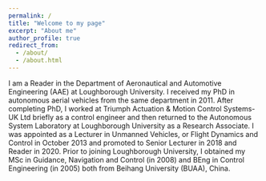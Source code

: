 ```yaml
---
permalink: /
title: "Welcome to my page"
excerpt: "About me"
author_profile: true
redirect_from: 
  - /about/
  - /about.html
---
```



I am a Reader in the Department of Aeronautical and Automotive Engineering (AAE) at Loughborough University. I received my PhD in autonomous aerial vehicles from the same department in 2011. After completing PhD,  I worked at Triumph Actuation & Motion Control Systems-UK Ltd briefly as a control engineer and then returned to the Autonomous System Laboratory at Loughborough University as a Research Associate. I was appointed as a Lecturer in Unmanned Vehicles, or Flight Dynamics and Control in October 2013 and promoted to Senior Lecturer in 2018 and Reader in 2020. Prior to joining Loughborough University, I obtained my MSc in Guidance, Navigation and Control (in 2008) and BEng in Control Engineering (in 2005) both from Beihang University (BUAA), China. 
